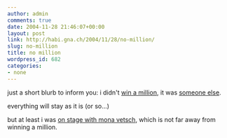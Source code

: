 ```yaml
---
author: admin
comments: true
date: 2004-11-28 21:46:07+00:00
layout: post
link: http://habi.gna.ch/2004/11/28/no-million/
slug: no-million
title: no million
wordpress_id: 682
categories:
- none
---
```



just a short blurb to inform you: i didn't [win a million](http://habi.gna.ch/blog/archives/000477.html), it was [someone else](http://ch.tilllate.com/DE/picpage.php?gid=144500&fid=1671674).
  
everything will stay as it is (or so...)



but at least i was [on stage with mona vetsch](http://ch.tilllate.com/DE/picpage.php?gid=144508&fid=1667547&mode=none&tim_uid=0&chartmode=0&grid=0&myalbumuid=0), which is not far away from winning a million.

